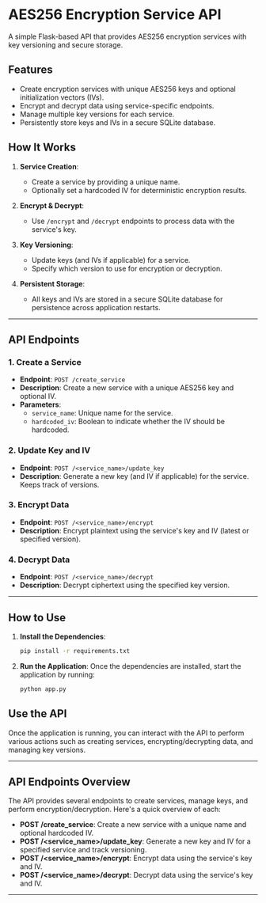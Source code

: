 # AES256 Encryption Service API

A simple Flask-based API that provides AES256 encryption services with key versioning and secure storage.

## Features

- Create encryption services with unique AES256 keys and optional initialization vectors (IVs).
- Encrypt and decrypt data using service-specific endpoints.
- Manage multiple key versions for each service.
- Persistently store keys and IVs in a secure SQLite database.

## How It Works

1. **Service Creation**:
   - Create a service by providing a unique name.
   - Optionally set a hardcoded IV for deterministic encryption results.

2. **Encrypt & Decrypt**:
   - Use `/encrypt` and `/decrypt` endpoints to process data with the service's key.

3. **Key Versioning**:
   - Update keys (and IVs if applicable) for a service.
   - Specify which version to use for encryption or decryption.

4. **Persistent Storage**:
   - All keys and IVs are stored in a secure SQLite database for persistence across application restarts.

---

## API Endpoints

### 1. Create a Service
- **Endpoint**: `POST /create_service`
- **Description**: Create a new service with a unique AES256 key and optional IV.
- **Parameters**:
  - `service_name`: Unique name for the service.
  - `hardcoded_iv`: Boolean to indicate whether the IV should be hardcoded.

### 2. Update Key and IV
- **Endpoint**: `POST /<service_name>/update_key`
- **Description**: Generate a new key (and IV if applicable) for the service. Keeps track of versions.

### 3. Encrypt Data
- **Endpoint**: `POST /<service_name>/encrypt`
- **Description**: Encrypt plaintext using the service's key and IV (latest or specified version).

### 4. Decrypt Data
- **Endpoint**: `POST /<service_name>/decrypt`
- **Description**: Decrypt ciphertext using the specified key version.

---

## How to Use

1. **Install the Dependencies**:
   ```bash
   pip install -r requirements.txt

2. **Run the Application**:
   Once the dependencies are installed, start the application by running:
   ```bash
   python app.py

## Use the API

Once the application is running, you can interact with the API to perform various actions such as creating services, encrypting/decrypting data, and managing key versions. 

---

## API Endpoints Overview

The API provides several endpoints to create services, manage keys, and perform encryption/decryption. Here's a quick overview of each:

- **POST /create_service**: Create a new service with a unique name and optional hardcoded IV.
- **POST /<service_name>/update_key**: Generate a new key and IV for a specified service and track versioning.
- **POST /<service_name>/encrypt**: Encrypt data using the service's key and IV.
- **POST /<service_name>/decrypt**: Decrypt data using the service's key and IV.

---



